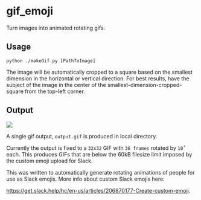 # gif_emoji
Turn images into animated rotating gifs.

## Usage
`python ./makeGif.py [PathToImage]`

The image will be automatically cropped to a square based on the smallest dimension in the horizontal or vertical direction. For best results, have the subject of the image in the center of the smallest-dimension-cropped-square from the top-left corner.

## Output
![](http://imgur.com/download/xLj8ljQ)

A single gif output, `output.gif` is produced in local directory. 

Currently the output is fixed to a `32x32` GIF with `36 frames` rotated by `10˚` each. This produces GIFs that are below the 60kB filesize limit imposed by the custom emoji upload for Slack.

This was written to automatically generate rotating animations of people for use as Slack emojis. More info about custom Slack emojis here: 

https://get.slack.help/hc/en-us/articles/206870177-Create-custom-emoji.
